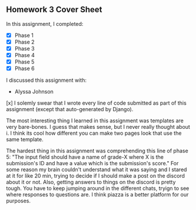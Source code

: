 Homework 3 Cover Sheet
----------------------

In this assignment, I completed:

- [x] Phase 1
- [x] Phase 2
- [x] Phase 3
- [x] Phase 4
- [x] Phase 5
- [x] Phase 6

I discussed this assignment with:

- Alyssa Johnson

[x] I solemly swear that I wrote every line of code submitted as part
of this assignment (except that auto-generated by Django).

The most interesting thing I learned in this assignment was templates are very bare-bones. I guess that makes sense, but I never really thought about i. I think its cool how different you can make two pages look that use the same template.

The hardest thing in this assignment was comprehending this line of phase 5: "The input field should have a name of grade-X where X is the submission's ID and have a value which is the submission's score." For some reason my brain couldn't understand what it was saying and I stared at it for like 20 min, trying to decide if I should make a post on the discord about it or not. Also, getting answers to things on the discord is pretty tough. You have to keep jumping around in the different chats, tryign to see where responses to questions are. I think piazza is a better platform for our purposes.